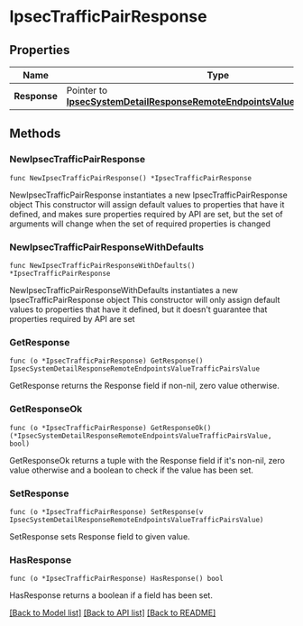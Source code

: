 # IpsecTrafficPairResponse

## Properties

Name | Type | Description | Notes
------------ | ------------- | ------------- | -------------
**Response** | Pointer to [**IpsecSystemDetailResponseRemoteEndpointsValueTrafficPairsValue**](IpsecSystemDetailResponseRemoteEndpointsValueTrafficPairsValue.md) |  | [optional] 

## Methods

### NewIpsecTrafficPairResponse

`func NewIpsecTrafficPairResponse() *IpsecTrafficPairResponse`

NewIpsecTrafficPairResponse instantiates a new IpsecTrafficPairResponse object
This constructor will assign default values to properties that have it defined,
and makes sure properties required by API are set, but the set of arguments
will change when the set of required properties is changed

### NewIpsecTrafficPairResponseWithDefaults

`func NewIpsecTrafficPairResponseWithDefaults() *IpsecTrafficPairResponse`

NewIpsecTrafficPairResponseWithDefaults instantiates a new IpsecTrafficPairResponse object
This constructor will only assign default values to properties that have it defined,
but it doesn't guarantee that properties required by API are set

### GetResponse

`func (o *IpsecTrafficPairResponse) GetResponse() IpsecSystemDetailResponseRemoteEndpointsValueTrafficPairsValue`

GetResponse returns the Response field if non-nil, zero value otherwise.

### GetResponseOk

`func (o *IpsecTrafficPairResponse) GetResponseOk() (*IpsecSystemDetailResponseRemoteEndpointsValueTrafficPairsValue, bool)`

GetResponseOk returns a tuple with the Response field if it's non-nil, zero value otherwise
and a boolean to check if the value has been set.

### SetResponse

`func (o *IpsecTrafficPairResponse) SetResponse(v IpsecSystemDetailResponseRemoteEndpointsValueTrafficPairsValue)`

SetResponse sets Response field to given value.

### HasResponse

`func (o *IpsecTrafficPairResponse) HasResponse() bool`

HasResponse returns a boolean if a field has been set.


[[Back to Model list]](../README.md#documentation-for-models) [[Back to API list]](../README.md#documentation-for-api-endpoints) [[Back to README]](../README.md)


